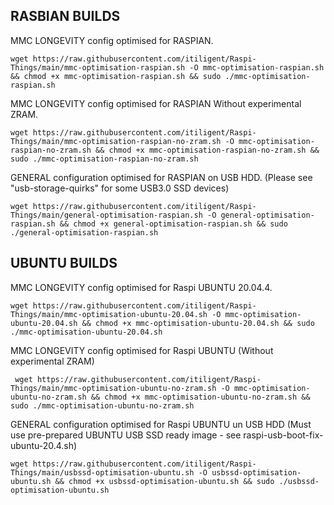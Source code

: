 ## RASBIAN BUILDS

MMC LONGEVITY config optimised for RASPIAN. 
 
    wget https://raw.githubusercontent.com/itiligent/Raspi-Things/main/mmc-optimisation-raspian.sh -O mmc-optimisation-raspian.sh && chmod +x mmc-optimisation-raspian.sh && sudo ./mmc-optimisation-raspian.sh


MMC LONGEVITY config optimised for RASPIAN Without experimental ZRAM. 

    wget https://raw.githubusercontent.com/itiligent/Raspi-Things/main/mmc-optimisation-raspian-no-zram.sh -O mmc-optimisation-raspian-no-zram.sh && chmod +x mmc-optimisation-raspian-no-zram.sh && sudo ./mmc-optimisation-raspian-no-zram.sh


GENERAL configuration optimised for RASPIAN on USB HDD. (Please see "usb-storage-quirks" for some USB3.0 SSD devices)

    wget https://raw.githubusercontent.com/itiligent/Raspi-Things/main/general-optimisation-raspian.sh -O general-optimisation-raspian.sh && chmod +x general-optimisation-raspian.sh && sudo ./general-optimisation-raspian.sh


## UBUNTU BUILDS

MMC LONGEVITY config optimised for Raspi UBUNTU 20.04.4. 

    wget https://raw.githubusercontent.com/itiligent/Raspi-Things/main/mmc-optimisation-ubuntu-20.04.sh -O mmc-optimisation-ubuntu-20.04.sh && chmod +x mmc-optimisation-ubuntu-20.04.sh && sudo ./mmc-optimisation-ubuntu-20.04.sh    
    
MMC LONGEVITY config optimised for Raspi UBUNTU (Without experimental ZRAM)      
    
     wget https://raw.githubusercontent.com/itiligent/Raspi-Things/main/mmc-optimisation-ubuntu-no-zram.sh -O mmc-optimisation-ubuntu-no-zram.sh && chmod +x mmc-optimisation-ubuntu-no-zram.sh && sudo ./mmc-optimisation-ubuntu-no-zram.sh



GENERAL configuration optimised for Raspi UBUNTU un USB HDD (Must use pre-prepared UBUNTU USB SSD ready image - see raspi-usb-boot-fix-ubuntu-20.4.sh)

    wget https://raw.githubusercontent.com/itiligent/Raspi-Things/main/usbssd-optimisation-ubuntu.sh -O usbssd-optimisation-ubuntu.sh && chmod +x usbssd-optimisation-ubuntu.sh && sudo ./usbssd-optimisation-ubuntu.sh




